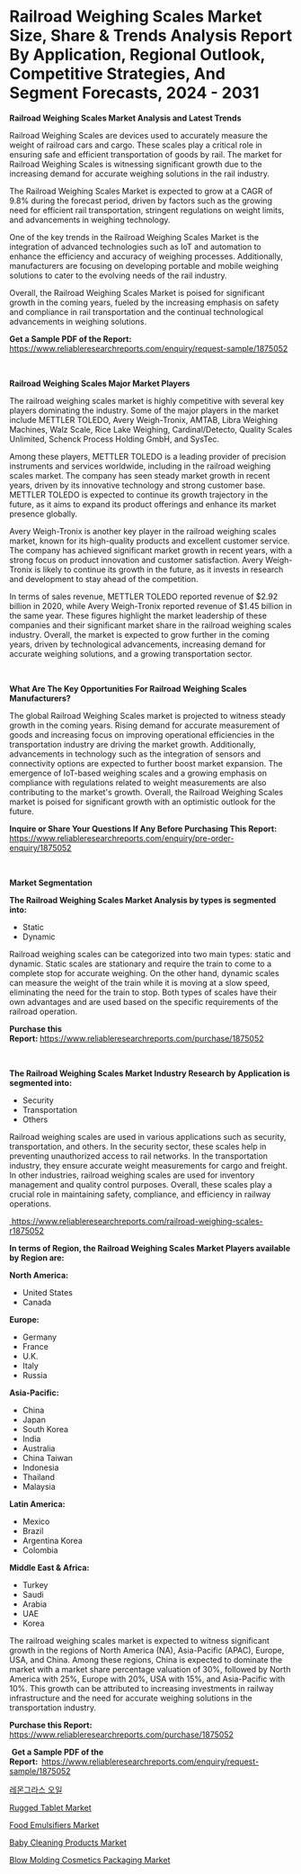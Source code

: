 <p><h1>Railroad Weighing Scales Market Size, Share & Trends Analysis Report By Application, Regional Outlook, Competitive Strategies, And Segment Forecasts, 2024 - 2031</h1></p><p><strong>Railroad Weighing Scales Market Analysis and Latest Trends</strong></p>
<p><p>Railroad Weighing Scales are devices used to accurately measure the weight of railroad cars and cargo. These scales play a critical role in ensuring safe and efficient transportation of goods by rail. The market for Railroad Weighing Scales is witnessing significant growth due to the increasing demand for accurate weighing solutions in the rail industry. </p><p>The Railroad Weighing Scales Market is expected to grow at a CAGR of 9.8% during the forecast period, driven by factors such as the growing need for efficient rail transportation, stringent regulations on weight limits, and advancements in weighing technology. </p><p>One of the key trends in the Railroad Weighing Scales Market is the integration of advanced technologies such as IoT and automation to enhance the efficiency and accuracy of weighing processes. Additionally, manufacturers are focusing on developing portable and mobile weighing solutions to cater to the evolving needs of the rail industry. </p><p>Overall, the Railroad Weighing Scales Market is poised for significant growth in the coming years, fueled by the increasing emphasis on safety and compliance in rail transportation and the continual technological advancements in weighing solutions.</p></p>
<p><strong>Get a Sample PDF of the Report:&nbsp;</strong> <a href="https://www.reliableresearchreports.com/enquiry/request-sample/1875052">https://www.reliableresearchreports.com/enquiry/request-sample/1875052</a></p>
<p>&nbsp;</p>
<p><strong>Railroad Weighing Scales Major Market Players</strong></p>
<p><p>The railroad weighing scales market is highly competitive with several key players dominating the industry. Some of the major players in the market include METTLER TOLEDO, Avery Weigh-Tronix, AMTAB, Libra Weighing Machines, Walz Scale, Rice Lake Weighing, Cardinal/Detecto, Quality Scales Unlimited, Schenck Process Holding GmbH, and SysTec.</p><p>Among these players, METTLER TOLEDO is a leading provider of precision instruments and services worldwide, including in the railroad weighing scales market. The company has seen steady market growth in recent years, driven by its innovative technology and strong customer base. METTLER TOLEDO is expected to continue its growth trajectory in the future, as it aims to expand its product offerings and enhance its market presence globally.</p><p>Avery Weigh-Tronix is another key player in the railroad weighing scales market, known for its high-quality products and excellent customer service. The company has achieved significant market growth in recent years, with a strong focus on product innovation and customer satisfaction. Avery Weigh-Tronix is likely to continue its growth in the future, as it invests in research and development to stay ahead of the competition.</p><p>In terms of sales revenue, METTLER TOLEDO reported revenue of $2.92 billion in 2020, while Avery Weigh-Tronix reported revenue of $1.45 billion in the same year. These figures highlight the market leadership of these companies and their significant market share in the railroad weighing scales industry. Overall, the market is expected to grow further in the coming years, driven by technological advancements, increasing demand for accurate weighing solutions, and a growing transportation sector.</p></p>
<p>&nbsp;</p>
<p><strong>What Are The Key Opportunities For Railroad Weighing Scales Manufacturers?</strong></p>
<p><p>The global Railroad Weighing Scales market is projected to witness steady growth in the coming years. Rising demand for accurate measurement of goods and increasing focus on improving operational efficiencies in the transportation industry are driving the market growth. Additionally, advancements in technology such as the integration of sensors and connectivity options are expected to further boost market expansion. The emergence of IoT-based weighing scales and a growing emphasis on compliance with regulations related to weight measurements are also contributing to the market's growth. Overall, the Railroad Weighing Scales market is poised for significant growth with an optimistic outlook for the future.</p></p>
<p><strong>Inquire or Share Your Questions If Any Before Purchasing This Report:</strong> <a href="https://www.reliableresearchreports.com/enquiry/pre-order-enquiry/1875052">https://www.reliableresearchreports.com/enquiry/pre-order-enquiry/1875052</a></p>
<p>&nbsp;</p>
<p><strong>Market Segmentation</strong></p>
<p><strong>The Railroad Weighing Scales Market Analysis by types is segmented into:</strong></p>
<p><ul><li>Static</li><li>Dynamic</li></ul></p>
<p><p>Railroad weighing scales can be categorized into two main types: static and dynamic. Static scales are stationary and require the train to come to a complete stop for accurate weighing. On the other hand, dynamic scales can measure the weight of the train while it is moving at a slow speed, eliminating the need for the train to stop. Both types of scales have their own advantages and are used based on the specific requirements of the railroad operation.</p></p>
<p><strong>Purchase this Report:&nbsp;</strong><a href="https://www.reliableresearchreports.com/purchase/1875052">https://www.reliableresearchreports.com/purchase/1875052</a></p>
<p>&nbsp;</p>
<p><strong>The Railroad Weighing Scales Market Industry Research by Application is segmented into:</strong></p>
<p><ul><li>Security</li><li>Transportation</li><li>Others</li></ul></p>
<p><p>Railroad weighing scales are used in various applications such as security, transportation, and others. In the security sector, these scales help in preventing unauthorized access to rail networks. In the transportation industry, they ensure accurate weight measurements for cargo and freight. In other industries, railroad weighing scales are used for inventory management and quality control purposes. Overall, these scales play a crucial role in maintaining safety, compliance, and efficiency in railway operations.</p></p>
<p><a href="https://www.reliableresearchreports.com/railroad-weighing-scales-r1875052">&nbsp;https://www.reliableresearchreports.com/railroad-weighing-scales-r1875052</a></p>
<p><strong>In terms of Region, the Railroad Weighing Scales Market Players available by Region are:</strong></p>
<p>
    <p> <strong> North America: </strong>
        <ul>
            <li>United States</li>
            <li>Canada</li>
        </ul>
        </p> 
    <p> <strong> Europe: </strong>
        <ul>
            <li>Germany</li>
            <li>France</li>
            <li>U.K.</li>
            <li>Italy</li>
            <li>Russia</li>
        </ul>
        </p> 
    <p> <strong> Asia-Pacific: </strong>
        <ul>
            <li>China</li>
            <li>Japan</li>
            <li>South Korea</li>
            <li>India</li>
            <li>Australia</li>
            <li>China Taiwan</li>
            <li>Indonesia</li>
            <li>Thailand</li>
            <li>Malaysia</li>
        </ul>
        </p> 
    <p> <strong> Latin America: </strong>
        <ul>
            <li>Mexico</li>
            <li>Brazil</li>
            <li>Argentina Korea</li>
            <li>Colombia</li>
        </ul>
        </p> 
    <p> <strong> Middle East & Africa: </strong>
        <ul>
            <li>Turkey</li>
            <li>Saudi</li>
            <li>Arabia</li>
            <li>UAE</li>
            <li>Korea</li>
        </ul>
    </p>
    </p>
<p><p>The railroad weighing scales market is expected to witness significant growth in the regions of North America (NA), Asia-Pacific (APAC), Europe, USA, and China. Among these regions, China is expected to dominate the market with a market share percentage valuation of 30%, followed by North America with 25%, Europe with 20%, USA with 15%, and Asia-Pacific with 10%. This growth can be attributed to increasing investments in railway infrastructure and the need for accurate weighing solutions in the transportation industry.</p></p>
<p><strong>Purchase this Report: </strong><a href="https://www.reliableresearchreports.com/purchase/1875052">https://www.reliableresearchreports.com/purchase/1875052</a></p>
<p>&nbsp;<strong>Get a Sample PDF of the Report:&nbsp;&nbsp;</strong><a href="https://www.reliableresearchreports.com/enquiry/request-sample/1875052">https://www.reliableresearchreports.com/enquiry/request-sample/1875052</a></p>
<p><strong></strong></p>
<p><p><a href="https://medium.com/@vlcostes/%EA%B8%80%EB%A1%9C%EB%B2%8C-%EB%A0%88%EB%AA%AC%EA%B7%B8%EB%9D%BC%EC%8A%A4-%EC%98%A4%EC%9D%BC-%EC%8B%9C%EC%9E%A5-%EB%B2%94%EC%9C%84-%EB%B0%8F-2024%EB%85%84%EB%B6%80%ED%84%B0-2031%EB%85%84%EA%B9%8C%EC%A7%80-%EC%98%88%EC%83%81%EB%90%9C-%EB%B9%A0%EB%A5%B8-%EC%84%B1%EC%9E%A5%EB%A5%A0%EC%9D%B8-5-9-cagr%EC%97%90-%EB%8C%80%ED%95%9C-%EC%8B%AC%EC%B8%B5-%EB%B6%84%EC%84%9D-f52c6252b636">레몬그라스 오일</a></p><p><a href="https://issuu.com/reportprime-2/docs/rugged-tablet-market-size-2030.pptx">Rugged Tablet Market</a></p><p><a href="https://github.com/nafiafirdania/Market-Research-Report-List-1/blob/main/food-emulsifiers-market.md">Food Emulsifiers Market</a></p><p><a href="https://www.linkedin.com/pulse/global-baby-cleaning-products-market-opportunities-forecast-period-tzzxc">Baby Cleaning Products Market</a></p><p><a href="https://medium.com/@richard.james09789/blow-molding-cosmetics-packaging-market-size-market-segmentation-market-trends-and-growth-642652baa32a?postPublishedType=initial">Blow Molding Cosmetics Packaging Market</a></p></p>